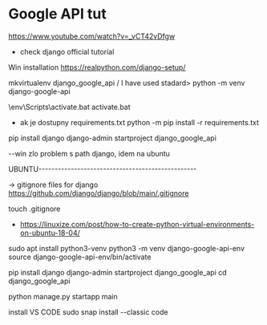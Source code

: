 # Google API tut
https://www.youtube.com/watch?v=_vCT42vDfgw

- check django official tutorial

Win installation
https://realpython.com/django-setup/

mkvirtualenv django_google_api
/ I have used stadard>
python -m venv django-google-api

\env\Scripts\activate.bat
activate.bat
- ak je dostupny requirements.txt
python -m pip install -r requirements.txt

pip install django
django-admin startproject django_google_api

--win zlo problem s path django, idem na ubuntu

UBUNTU-------------------------------------------------

-> gitignore files for django
https://github.com/django/django/blob/main/.gitignore

touch .gitignore

- https://linuxize.com/post/how-to-create-python-virtual-environments-on-ubuntu-18-04/

sudo apt install python3-venv
python3 -m venv django-google-api-env
source django-google-api-env/bin/activate

pip install django
django-admin startproject django_google_api
cd django_google_api

python manage.py startapp main

install VS CODE
sudo snap install --classic code
